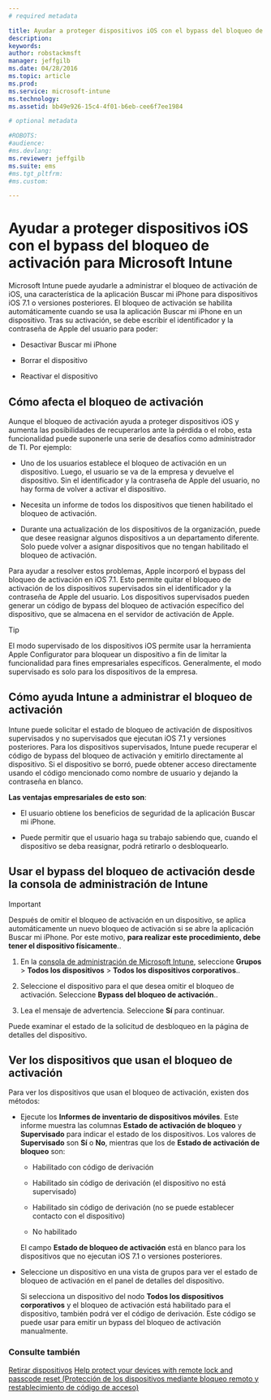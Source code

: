 ```yaml
---
# required metadata

title: Ayudar a proteger dispositivos iOS con el bypass del bloqueo de activación para Microsoft Intune | Microsoft Intune
description:
keywords:
author: robstackmsft
manager: jeffgilb
ms.date: 04/28/2016
ms.topic: article
ms.prod:
ms.service: microsoft-intune
ms.technology:
ms.assetid: bb49e926-15c4-4f01-b6eb-cee6f7ee1984

# optional metadata

#ROBOTS:
#audience:
#ms.devlang:
ms.reviewer: jeffgilb
ms.suite: ems
#ms.tgt_pltfrm:
#ms.custom:

---
```


# Ayudar a proteger dispositivos iOS con el bypass del bloqueo de activación para Microsoft Intune
Microsoft Intune puede ayudarle a administrar el bloqueo de activación de iOS, una característica de la aplicación Buscar mi iPhone para dispositivos iOS 7.1 o versiones posteriores. El bloqueo de activación se habilita automáticamente cuando se usa la aplicación Buscar mi iPhone en un dispositivo. Tras su activación, se debe escribir el identificador y la contraseña de Apple del usuario para poder:

-   Desactivar Buscar mi iPhone

-   Borrar el dispositivo

-   Reactivar el dispositivo

## Cómo afecta el bloqueo de activación
Aunque el bloqueo de activación ayuda a proteger dispositivos iOS y aumenta las posibilidades de recuperarlos ante la pérdida o el robo, esta funcionalidad puede suponerle una serie de desafíos como administrador de TI. Por ejemplo:

-   Uno de los usuarios establece el bloqueo de activación en un dispositivo. Luego, el usuario se va de la empresa y devuelve el dispositivo. Sin el identificador y la contraseña de Apple del usuario, no hay forma de volver a activar el dispositivo.

-   Necesita un informe de todos los dispositivos que tienen habilitado el bloqueo de activación.

-   Durante una actualización de los dispositivos de la organización, puede que desee reasignar algunos dispositivos a un departamento diferente. Solo puede volver a asignar dispositivos que no tengan habilitado el bloqueo de activación.

Para ayudar a resolver estos problemas, Apple incorporó el bypass del bloqueo de activación en iOS 7.1. Esto permite quitar el bloqueo de activación de los dispositivos supervisados sin el identificador y la contraseña de Apple del usuario. Los dispositivos supervisados pueden generar un código de bypass del bloqueo de activación específico del dispositivo, que se almacena en el servidor de activación de Apple.

> [!TIP]
> El modo supervisado de los dispositivos iOS permite usar la herramienta Apple Configurator para bloquear un dispositivo a fin de limitar la funcionalidad para fines empresariales específicos. Generalmente, el modo supervisado es solo para los dispositivos de la empresa.

## Cómo ayuda Intune a administrar el bloqueo de activación
Intune puede solicitar el estado de bloqueo de activación de dispositivos supervisados y no supervisados que ejecutan iOS 7.1 y versiones posteriores. Para los dispositivos supervisados, Intune puede recuperar el código de bypass del bloqueo de activación y emitirlo directamente al dispositivo. Si el dispositivo se borró, puede obtener acceso directamente usando el código mencionado como nombre de usuario y dejando la contraseña en blanco.

**Las ventajas empresariales de esto son**:

-   El usuario obtiene los beneficios de seguridad de la aplicación Buscar mi iPhone.

-   Puede permitir que el usuario haga su trabajo sabiendo que, cuando el dispositivo se deba reasignar, podrá retirarlo o desbloquearlo.

## Usar el bypass del bloqueo de activación desde la consola de administración de Intune
> [!IMPORTANT]
> Después de omitir el bloqueo de activación en un dispositivo, se aplica automáticamente un nuevo bloqueo de activación si se abre la aplicación Buscar mi iPhone. Por este motivo, **para realizar este procedimiento, debe tener el dispositivo físicamente**..

1.  En la [consola de administración de Microsoft Intune](https://manage.microsoft.com), seleccione **Grupos** &gt; **Todos los dispositivos** &gt; **Todos los dispositivos corporativos**..

2.  Seleccione el dispositivo para el que desea omitir el bloqueo de activación. Seleccione **Bypass del bloqueo de activación**..

3.  Lea el mensaje de advertencia. Seleccione **Sí** para continuar.

Puede examinar el estado de la solicitud de desbloqueo en la página de detalles del dispositivo.

## Ver los dispositivos que usan el bloqueo de activación
Para ver los dispositivos que usan el bloqueo de activación, existen dos métodos:

-   Ejecute los **Informes de inventario de dispositivos móviles**. Este informe muestra las columnas **Estado de activación de bloqueo** y **Supervisado** para indicar el estado de los dispositivos. Los valores de **Supervisado** son **Sí** o **No**, mientras que los de **Estado de activación de bloqueo** son:

    -   Habilitado con código de derivación

    -   Habilitado sin código de derivación (el dispositivo no está supervisado)

    -   Habilitado sin código de derivación (no se puede establecer contacto con el dispositivo)

    -   No habilitado

    El campo **Estado de bloqueo de activación** está en blanco para los dispositivos que no ejecutan iOS 7.1 o versiones posteriores.

-   Seleccione un dispositivo en una vista de grupos para ver el estado de bloqueo de activación en el panel de detalles del dispositivo.

    Si selecciona un dispositivo del nodo **Todos los dispositivos corporativos** y el bloqueo de activación está habilitado para el dispositivo, también podrá ver el código de derivación. Este código se puede usar para emitir un bypass del bloqueo de activación manualmente.

### Consulte también
[Retirar dispositivos](retire-devices-from-microsoft-intune-management.md)
[Help protect your devices with remote lock and passcode reset (Protección de los dispositivos mediante bloqueo remoto y restablecimiento de código de acceso)](use-remote-lock-and-passcode-reset-in-microsoft-intune.md)


<!--HONumber=May16_HO1-->


